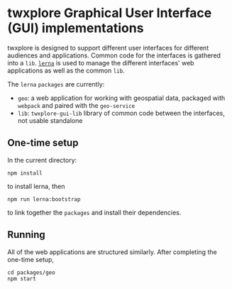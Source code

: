 # twxplore Graphical User Interface (GUI) implementations

twxplore is designed to support different user interfaces for different audiences and applications. Common code for the interfaces is
gathered into a `lib`. [`lerna`](https://github.com/lerna/lerna) is used to manage the different interfaces' web applications as well as the common `lib`.

The `lerna` `packages` are currently:

* `geo`: a web application for working with geospatial data, packaged with `webpack` and paired with the `geo-service`
*  `lib`: `twxplore-gui-lib` library of common code between the interfaces, not usable standalone

## One-time setup

In the current directory:

    npm install
    
to install lerna, then

    npm run lerna:bootstrap
    
to link together the `packages` and install their dependencies.

## Running

All of the web applications are structured similarly. After completing the one-time setup, 

    cd packages/geo
    npm start
